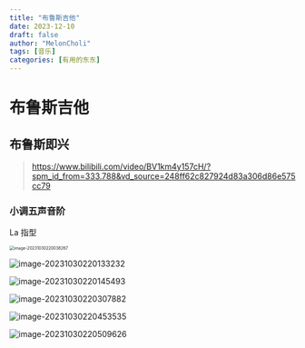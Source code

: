 ```yaml
---
title: "布鲁斯吉他"
date: 2023-12-10
draft: false
author: "MelonCholi"
tags: [音乐]
categories: [有用的东东]
---
```


# 布鲁斯吉他

## 布鲁斯即兴

> https://www.bilibili.com/video/BV1km4y157cH/?spm_id_from=333.788&vd_source=248ff62c827924d83a306d86e575cc79

### 小调五声音阶

La 指型

<img src="https://markdown-1303167219.cos.ap-shanghai.myqcloud.com/image-20231030220038267.png" alt="image-20231030220038267" style="zoom:50%;" />

![image-20231030220133232](https://markdown-1303167219.cos.ap-shanghai.myqcloud.com/image-20231030220133232.png)

![image-20231030220145493](https://markdown-1303167219.cos.ap-shanghai.myqcloud.com/image-20231030220145493.png)

![image-20231030220307882](https://markdown-1303167219.cos.ap-shanghai.myqcloud.com/image-20231030220307882.png)

![image-20231030220453535](https://markdown-1303167219.cos.ap-shanghai.myqcloud.com/image-20231030220453535.png)

![image-20231030220509626](https://markdown-1303167219.cos.ap-shanghai.myqcloud.com/image-20231030220509626.png)